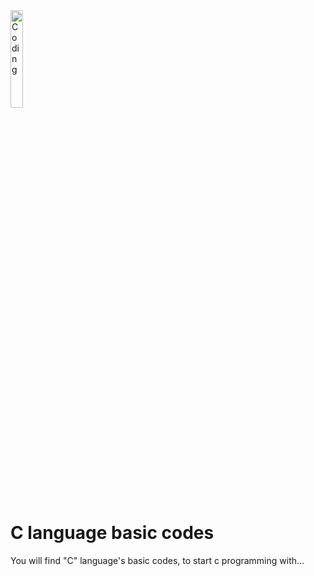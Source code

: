 <img alt="Coding" width="20%" src="https://icon-library.com/images/c-language-icon/c-language-icon-20.jpg">

<h1>C language basic codes</h1>
<p>You will find "C" language's basic codes, to start c programming with...<br>
</p>

